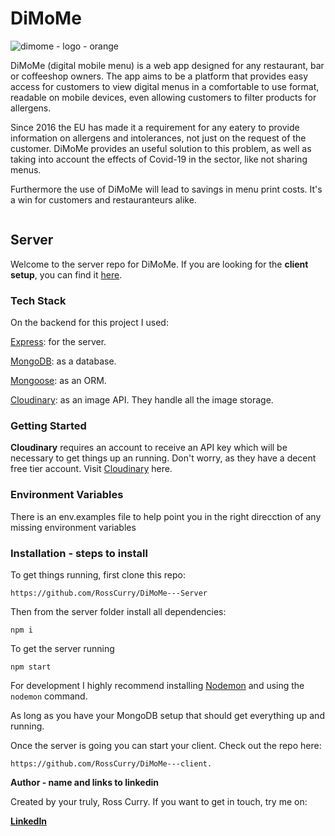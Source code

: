 # **DiMoMe**


![dimome - logo - orange](https://i.imgur.com/oGfJKGS.png)

DiMoMe (digital mobile menu)  is a web app designed for any restaurant, bar or coffeeshop owners. The app aims to be a platform that provides easy access for customers to view digital menus in a comfortable to use format, readable on mobile devices, even allowing customers to filter products for allergens.

Since 2016 the EU has made it a requirement for any eatery to provide information on allergens and intolerances, not just on the request of the customer. DiMoMe provides an useful solution to this problem, as well as taking into account the effects of Covid-19 in the sector, like not sharing menus. 

Furthermore the use of DiMoMe will lead to savings in menu print costs. It's a win for customers and restauranteurs alike.

![<img src="https://i.imgur.com/dYHNyQP.jpg" alt="someone using dimome to create their menu">](https://www.youtube.com/embed/rHxNc73Cbkw)

##  **Server**

Welcome to the server repo for DiMoMe. If you are looking for the **client setup**, you can find it [here](https://github.com/RossCurry/DiMoMe---client).

### **Tech Stack**

On the backend for this project I used:

[Express](https://expressjs.com/en/starter/generator.html): for the server.

[MongoDB](https://www.mongodb.com/): as a database.

[Mongoose](https://mongoosejs.com/): as an ORM.

[Cloudinary](https://cloudinary.com/): as an image API. They handle all the image storage.

### **Getting Started**

**Cloudinary** requires an account to receive an API key which will be necessary to get things up an running. Don't worry, as they have a decent free tier account. Visit [Cloudinary](https://cloudinary.com/) here.

### **Environment Variables**

There is an env.examples file to help point you in the right direcction of any missing environment variables

### **Installation - steps to install**

To get things running, first clone this repo: 

`https://github.com/RossCurry/DiMoMe---Server`

Then from the server folder install all dependencies:

`npm i`

To get the server running

`npm start`

For development I highly recommend installing [Nodemon](https://www.npmjs.com/package/nodemon) and using the `nodemon` command.

As long as you have your MongoDB setup that should get everything up and running.

Once the server is going you can start your client. Check out the repo here: 

`https://github.com/RossCurry/DiMoMe---client.`

**Author - name and links to linkedin**

Created by your truly, Ross Curry. 
If you want to get in touch, try me on: 

[**LinkedIn**](https://www.linkedin.com/in/ross-curry-7a79a741/) 
